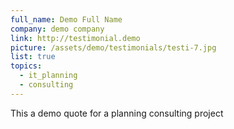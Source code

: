 ```yaml
---
full_name: Demo Full Name
company: demo company
link: http://testimonial.demo
picture: /assets/demo/testimonials/testi-7.jpg
list: true
topics:
  - it_planning
  - consulting
---
```

This a demo quote for a planning consulting project
